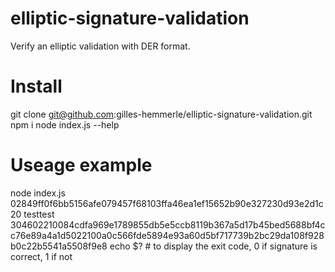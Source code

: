 # elliptic-signature-validation
Verify an elliptic validation with DER format.

# Install

  git clone git@github.com:gilles-hemmerle/elliptic-signature-validation.git
  npm i
  node index.js --help
 
 # Useage example
 
  node index.js 02849ff0f6bb5156afe079457f68103ffa46ea1ef15652b90e327230d93e2d1c20 testtest 304602210084cdfa969e1789855db5e5ccb8119b367a5d17b45bed5688bf4cc76e89a4a1d5022100a0c566fde5894e93a60d5bf717739b2bc29da108f928b0c22b5541a5508f9e8
  echo $? # to display the exit code, 0 if signature is correct, 1 if not
